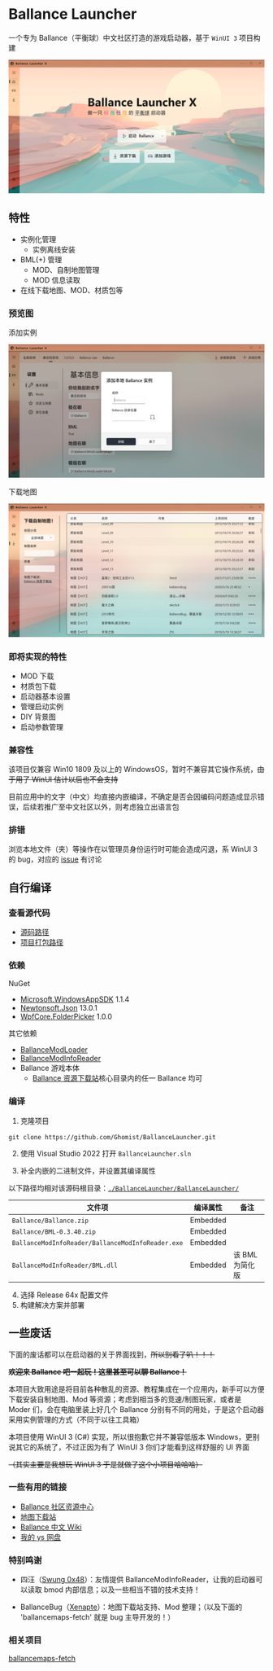 # Ballance Launcher

一个专为 Ballance（平衡球）中文社区打造的游戏启动器，基于 `WinUI 3` 项目构建

![主界面预览](./Pic/HomePage.png)

## 特性

-   实例化管理
    -   实例离线安装
-   BML(+) 管理
    -   MOD、自制地图管理
    -   MOD 信息读取
-   在线下载地图、MOD、材质包等

### 预览图

添加实例

![添加实例](./Pic/AddInstance.png)

下载地图

![下载地图](./Pic/DownloadPage.png)

### 即将实现的特性

-   MOD 下载
-   材质包下载
-   启动器基本设置
-   管理启动实例
-   DIY 背景图
-   启动参数管理

### 兼容性

该项目仅兼容 Win10 1809 及以上的 WindowsOS，暂时不兼容其它操作系统，~~由于用了 WinUI 估计以后也不会支持~~

目前应用中的文字（中文）均直接内嵌编译，不确定是否会因编码问题造成显示错误，后续若推广至中文社区以外，则考虑独立出语言包

### 排错

浏览本地文件（夹）等操作在以管理员身份运行时可能会造成闪退，系 WinUI 3 的 bug，对应的 [issue](https://github.com/microsoft/WindowsAppSDK/issues/2504) 有讨论

## 自行编译

### 查看源代码

-   [源码路径](./BallanceLauncher/BallanceLauncher/)
-   [项目打包路径](<./BallanceLauncher/BallanceLauncher%20(Package)/>)

### 依赖

NuGet

-   [Microsoft.WindowsAppSDK](https://github.com/microsoft/windowsappsdk) 1.1.4
-   [Newtonsoft.Json](https://www.newtonsoft.com/json) 13.0.1
-   [WpfCore.FolderPicker](https://github.com/dove-team/WpfCore.FolderPicker) 1.0.0

其它依赖

-   [BallanceModLoader](https://github.com/Gamepiaynmo/BallanceModLoader)
-   [BallanceModInfoReader](https://github.com/Swung0x48/BallanceModInfoReader)
-   Ballance 游戏本体
    -   [Ballance 资源下载站](http://ys.bcrc.site/)核心目录内的任一 Ballance 均可

### 编译

1. 克隆项目

```
git clone https://github.com/Ghomist/BallanceLauncher.git
```

2. 使用 Visual Studio 2022 打开 `BallanceLauncher.sln`

3. 补全内嵌的二进制文件，并设置其编译属性

以下路径均相对该源码根目录：[`./BallanceLauncher/BallanceLauncher/`](./BallanceLauncher/BallanceLauncher/)

| 文件项                                            | 编译属性 | 备注            |
| ------------------------------------------------- | -------- | --------------- |
| `Ballance/Ballance.zip`                           | Embedded |                 |
| `Ballance/BML-0.3.40.zip`                         | Embedded |                 |
| `BallanceModInfoReader/BallanceModInfoReader.exe` | Embedded |                 |
| `BallanceModInfoReader/BML.dll`                   | Embedded | 该 BML 为简化版 |

4. 选择 Release 64x 配置文件
5. 构建解决方案并部署

## 一些废话

下面的废话都可以在启动器的关于界面找到，~~所以别看了叭！！！~~

~~**欢迎来 Ballance 吧一起玩！这里甚至可以聊 Ballance！**~~

本项目大致用途是将目前各种散乱的资源、教程集成在一个应用内，新手可以方便下载安装自制地图、Mod 等资源；考虑到相当多的竞速/制图玩家，或者是 Moder 们，会在电脑里装上好几个 Ballance 分别有不同的用处，于是这个启动器采用实例管理的方式（不同于以往工具箱）

本项目使用 WinUI 3 (C#) 实现，所以很抱歉它并不兼容低版本 Windows，更别说其它的系统了，不过正因为有了 WinUI 3 你们才能看到这样舒服的 UI 界面

~~（其实主要是我想玩 WinUI 3 于是就做了这个小项目哈哈哈）~~

### 一些有用的链接

-   [Ballance 社区资源中心](https://bcrc.site/)
-   [地图下载站](http://ballancemaps.ysepan.com/)
-   [Ballance 中文 Wiki](https://ballance.jxpxxzj.cn/wiki/%E9%A6%96%E9%A1%B5)
-   [我的 ys 网盘](http://ghostmisser.ysepan.com/)

### 特别鸣谢

-   四汪（[Swung 0x48](https://github.com/Swung0x48)）：友情提供 BallanceModInfoReader，让我的启动器可以读取 bmod 内部信息；以及一些相当不错的技术支持！

-   BallanceBug（[Xenapte](https://github.com/Xenapte)）：地图下载站支持、Mod 整理；（以及下面的 'ballancemaps-fetch' 就是 bug 主导开发的！）

### 相关项目

[ballancemaps-fetch](https://github.com/TeamKambuchi/ballancemaps-fetch)
